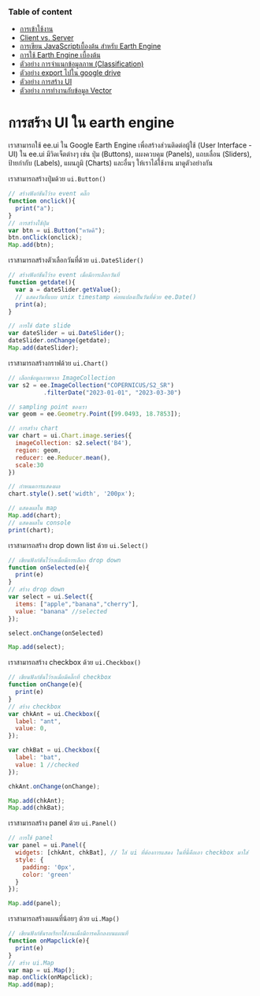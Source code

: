 ### Table of content
* [การเข้าใช้งาน](#การเข้าใช้งาน)
* [Client vs. Server](./0_client_vs_server.md)
* [การเขียน JavaScriptเบื้องต้น สำหรับ Earth Engine](./1_JavaScript.md)
* [การใช้ Earth Engine เบื้องต้น](./2_GEE_basic.md)
* [ตัวอย่าง การจำแนกข้อมูลภาพ (Classification)](./3_Classification.md)
* [ตัวอย่าง export ไปใน google drive](./4_export.md)
* [ตัวอย่าง การสร้าง UI](./5_ui.md)
* [ตัวอย่าง การทำงานกับข้อมูล Vector](./6_vector.md)

###
# การสร้าง UI ใน earth engine
เราสามารถใช้ ee.ui ใน Google Earth Engine เพื่อสร้างส่วนติดต่อผู้ใช้ (User Interface - UI)  ใน ee.ui มีวิดเจ็ตต่างๆ เช่น ปุ่ม (Buttons), แผงควบคุม (Panels), แถบเลื่อน (Sliders), ป้ายกำกับ (Labels), แผนภูมิ (Charts) และอื่นๆ ให้เราได้ใช้งาน มาดูตัวอย่างกัน

เราสามารถสร้างปุ่มด้วย `ui.Button()`
```js
// สร้างฟังก์ชันไว้รอ event คลิ๊ก
function onclick(){
  print("a");
}
// การสร้างใช้ปุ่ม 
var btn = ui.Button("หวัดดี");
btn.onClick(onclick);
Map.add(btn);
```

เราสามารถสร้างตัวเลือกวันที่ด้วย `ui.DateSlider()`
```js
// สร้างฟังก์ชันไว้รอ event เมื่อมีการเลือกวันที่
function getdate(){
  var a = dateSlider.getValue();
  // แสดงวันที่แบบ unix timestamp ค่อยแปลงเป็นวันที่ด้วย ee.Date() 
  print(a);
}

// การใช้ date slide
var dateSlider = ui.DateSlider();
dateSlider.onChange(getdate);
Map.add(dateSlider);
```

เราสามารถสร้างกราฟด้วย `ui.Chart()`
```js
// เลือกข้อมูลภาพจาก ImageCollection
var s2 = ee.ImageCollection("COPERNICUS/S2_SR")
          .filterDate("2023-01-01", "2023-03-30")

// sampling point ของเรา
var geom = ee.Geometry.Point([99.0493, 18.7853]);

// การสร้าง chart
var chart = ui.Chart.image.series({
  imageCollection: s2.select('B4'), 
  region: geom, 
  reducer: ee.Reducer.mean(), 
  scale:30
})

// กำหนดการแสดงผล
chart.style().set('width', '200px');

// แสดงผลใน map
Map.add(chart);
// แสดงผลใน console
print(chart);
```

เราสามารถสร้าง drop down list ด้วย `ui.Select()`
```js
// เขียนฟังก์ชันไว้รอเมื่อมีการเลือก drop down 
function onSelected(e){
  print(e)
}
// สร้าง drop down 
var select = ui.Select({
  items: ["apple","banana","cherry"],
  value: "banana" //selected
});

select.onChange(onSelected)

Map.add(select);
```

เราสามารถสร้าง checkbox ด้วย `ui.Checkbox()`
```js
// เขียนฟังก์ชันไว้รอเมื่อมีคลิ๊กที่ checkbox 
function onChange(e){
  print(e)
}
// สร้าง checkbox 
var chkAnt = ui.Checkbox({
  label: "ant",
  value: 0,
});

var chkBat = ui.Checkbox({
  label: "bat",
  value: 1 //checked
});

chkAnt.onChange(onChange);

Map.add(chkAnt);
Map.add(chkBat);
```

เราสามารถสร้าง panel ด้วย `ui.Panel()`
```js
// การใช้ panel
var panel = ui.Panel({
  widgets: [chkAnt, chkBat], // ใส่ ui ที่ต้องการแสดง ในที่นี้คือเอา checkbox มาใส่
  style: {
    padding: '0px',
    color: 'green'
  }
});

Map.add(panel);
```

เราสามารถสร้างแผนที่น้อยๆ ด้วย `ui.Map()`
```js
// เขียนฟังก์ชันรอเรียกใช้งานเมื่อมีการคลิ๊กลงบนแผนที่
function onMapclick(e){
  print(e)
}
// สร้าง ui.Map
var map = ui.Map();
map.onClick(onMapclick);
Map.add(map);
```


        

